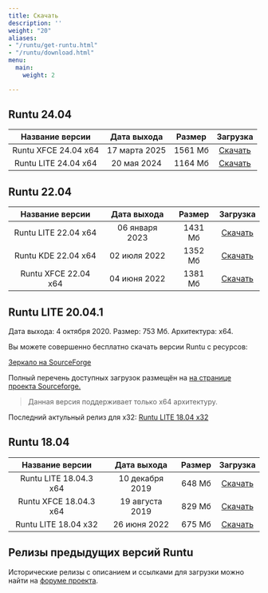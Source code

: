 ```yaml
---
title: Скачать
description: ''
weight: "20"
aliases:
- "/runtu/get-runtu.html"
- "/runtu/download.html"
menu:
  main:
    weight: 2

---
```

## Runtu 24.04

| Название версии | Дата выхода | Размер | Загрузка |
| :---: | :---: | :---: | :---: |
| Runtu XFCE 24.04 x64 | 17 марта 2025 | 1561 Мб | [Скачать](https://sourceforge.net/projects/runtu/files/runtu%2024.04/XFCE/runtu-xfce-24.04-amd64_20250317.iso/download) |
| Runtu LITE 24.04 x64 | 20 мая 2024 | 1164 Мб | [Скачать](https://sourceforge.net/projects/runtu/files/runtu%2024.04/LITE/runtu-lite-24.04-amd64_20240520.iso/download) |

## Runtu 22.04

| Название версии | Дата выхода | Размер | Загрузка |
| :---: | :---: | :---: | :---: |
| Runtu LITE 22.04 x64 | 06 января 2023 | 1431 Мб | [Скачать](https://sourceforge.net/projects/runtu/files/runtu%2022.04/LITE/runtu-lite-22.04.1-amd64_20230106.iso/download) |
| Runtu KDE 22.04 x64 | 02 июля 2022 | 1352 Мб | [Скачать](https://sourceforge.net/projects/runtu/files/runtu%2022.04/KDE/runtu-kde-22.04-amd64_20220702.iso/download) |
| Runtu XFCE 22.04 x64 | 04 июня 2022 | 1381 Мб | [Скачать](https://sourceforge.net/projects/runtu/files/runtu%2022.04/XFCE/runtu-xfce-22.04-amd64_20220604.iso/download) |

## Runtu LITE 20.04.1

Дата выхода: 4 октября 2020. Размер: 753 Мб. Архитектура: х64.

Вы можете совершенно бесплатно скачать версии Runtu с ресурсов:

[Зеркало на SourceForge](https://sourceforge.net/projects/runtu/files/runtu%2020.04/LITE/runtu-lite-20.04.1-amd64_202010.iso/download)


Полный перечень доступных загрузок размещён на [на странице проекта Sourceforge.](https://sourceforge.net/projects/runtu/files/)

> Данная версия поддерживает только x64 архитектуру.

Последний актульный релиз для x32:   [Runtu LITE 18.04 x32](https://forum.runtu.org/index.php/topic,8491.0.html)

## Runtu 18.04

| Название версии | Дата выхода | Размер | Загрузка |
| :---: | :---: | :---: | :---: |
| Runtu LITE 18.04.3 x64 | 10 декабря 2019 | 648 Мб | [Скачать](https://sourceforge.net/projects/runtu/files/runtu%2018.04/LITE/runtu-lite-18.04.3-amd64_20191210.iso/download) |
| Runtu XFCE 18.04.3 x64 | 19 августа 2019 | 829 Мб | [Скачать](https://sourceforge.net/projects/runtu/files/runtu%2018.04/XFCE/runtu-xfce-18.04.3-amd64_20190819.iso/download) |
| Runtu LITE 18.04 x32 | 26 июня 2022 | 675 Мб | [Скачать](https://sourceforge.net/projects/runtu/files/runtu%2018.04/LITE/runtu-lite-18.04-i386_20220626.iso/download) |

## Релизы предыдущих версий Runtu

Исторические релизы с описанием и ссылками для загрузки можно найти на [форуме проекта](http://forum.runtu.org/index.php/board,29.0.html).
